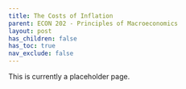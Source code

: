```yaml
---
title: The Costs of Inflation
parent: ECON 202 - Principles of Macroeconomics
layout: post
has_children: false
has_toc: true
nav_exclude: false
---
```


This is currently a placeholder page.

